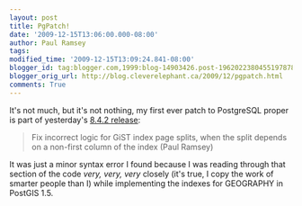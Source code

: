 ```yaml
---
layout: post
title: PgPatch!
date: '2009-12-15T13:06:00.000-08:00'
author: Paul Ramsey
tags: 
modified_time: '2009-12-15T13:09:24.841-08:00'
blogger_id: tag:blogger.com,1999:blog-14903426.post-1962022380455197878
blogger_orig_url: http://blog.cleverelephant.ca/2009/12/pgpatch.html
comments: True
---
```


It's not much, but it's not nothing, my first ever patch to PostgreSQL proper is part of yesterday's [8.4.2 release](http://www.postgresql.org/docs/8.4/static/release-8-4-2.html):

> Fix incorrect logic for GiST index page splits, when the split depends on a non-first column of the index (Paul Ramsey)

It was just a minor syntax error I found because I was reading through that section of the code *very, very, very* closely (it's true, I copy the work of smarter people than I) while implementing the indexes for GEOGRAPHY in PostGIS 1.5.

